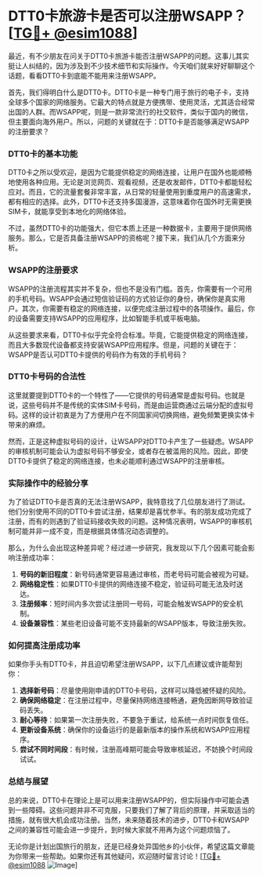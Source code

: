 # DTT0卡旅游卡是否可以注册WSAPP？[[TG💪+ @esim1088](https://t.me/s/esim1088)]

最近，有不少朋友在问关于DTT0卡旅游卡能否注册WSAPP的问题。这事儿其实挺让人纠结的，因为涉及到不少技术细节和实际操作。今天咱们就来好好聊聊这个话题，看看DTT0卡到底能不能用来注册WSAPP。

首先，我们得明白什么是DTT0卡。DTT0卡是一种专门用于旅行的电子卡，支持全球多个国家的网络服务。它最大的特点就是方便携带、使用灵活，尤其适合经常出国的人群。而WSAPP呢，则是一款非常流行的社交软件，类似于国内的微信，但主要面向海外用户。所以，问题的关键就在于：DTT0卡是否能够满足WSAPP的注册要求？

### **DTT0卡的基本功能**

DTT0卡之所以受欢迎，是因为它能提供稳定的网络连接，让用户在国外也能顺畅地使用各种应用。无论是浏览网页、观看视频，还是收发邮件，DTT0卡都能轻松应对。而且，它的流量套餐非常丰富，从日常的轻量使用到重度用户的高速需求，都有相应的选择。此外，DTT0卡还支持多国漫游，这意味着你在国外时无需更换SIM卡，就能享受到本地化的网络体验。

不过，虽然DTT0卡的功能强大，但它本质上还是一种数据卡，主要用于提供网络服务。那么，它是否具备注册WSAPP的资格呢？接下来，我们从几个方面来分析。

### **WSAPP的注册要求**

WSAPP的注册流程其实并不复杂，但也不是没有门槛。首先，你需要有一个可用的手机号码。WSAPP会通过短信验证码的方式验证你的身份，确保你是真实用户。其次，你需要有稳定的网络连接，以便完成注册过程中的各项操作。最后，你的设备需要支持WSAPP的应用程序，比如智能手机或平板电脑。

从这些要求来看，DTT0卡似乎完全符合标准。毕竟，它能提供稳定的网络连接，而且大多数现代设备都支持安装WSAPP应用程序。但是，问题的关键在于：WSAPP是否认可DTT0卡提供的号码作为有效的手机号码？

### **DTT0卡号码的合法性**

这里就要提到DTT0卡的一个特性了——它提供的号码通常是虚拟号码。也就是说，这些号码并不是传统的实体SIM卡号码，而是由运营商通过云端分配的虚拟号码。这样的设计初衷是为了方便用户在不同国家间切换网络，避免频繁更换实体卡带来的麻烦。

然而，正是这种虚拟号码的设计，让WSAPP对DTT0卡产生了一些疑虑。WSAPP的审核机制可能会认为虚拟号码不够安全，或者存在被滥用的风险。因此，即使DTT0卡提供了稳定的网络连接，也未必能顺利通过WSAPP的注册审核。

### **实际操作中的经验分享**

为了验证DTT0卡是否真的无法注册WSAPP，我特意找了几位朋友进行了测试。他们分别使用不同的DTT0卡尝试注册，结果却是喜忧参半。有的朋友成功完成了注册，而有的则遇到了验证码接收失败的问题。这种情况表明，WSAPP的审核机制可能并非一成不变，而是根据具体情况动态调整的。

那么，为什么会出现这种差异呢？经过进一步研究，我发现以下几个因素可能会影响注册成功率：

1. **号码的新旧程度**：新号码通常更容易通过审核，而老号码可能会被视为可疑。
2. **网络稳定性**：如果DTT0卡提供的网络连接不稳定，验证码可能无法及时送达。
3. **注册频率**：短时间内多次尝试注册同一号码，可能会触发WSAPP的安全机制。
4. **设备兼容性**：某些老旧设备可能不支持最新的WSAPP版本，导致注册失败。

### **如何提高注册成功率**

如果你手头有DTT0卡，并且迫切希望注册WSAPP，以下几点建议或许能帮到你：

1. **选择新号码**：尽量使用刚申请的DTT0卡号码，这样可以降低被怀疑的风险。
2. **确保网络稳定**：在注册过程中，尽量保持网络连接畅通，避免因断网导致验证码丢失。
3. **耐心等待**：如果第一次注册失败，不要急于重试，给系统一点时间恢复信任。
4. **更新设备系统**：确保你的设备运行的是最新版本的操作系统和WSAPP应用程序。
5. **尝试不同时间段**：有时候，注册高峰期可能会导致审核延迟，不妨换个时间段试试。

### **总结与展望**

总的来说，DTT0卡在理论上是可以用来注册WSAPP的，但实际操作中可能会遇到一些障碍。这些问题并非不可克服，只要我们了解了背后的原理，并采取适当的措施，就有很大机会成功注册。当然，未来随着技术的进步，DTT0卡和WSAPP之间的兼容性可能会进一步提升，到时候大家就不用再为这个问题烦恼了。

无论你是计划出国旅行的朋友，还是已经身处异国他乡的小伙伴，希望这篇文章能为你带来一些帮助。如果你还有其他疑问，欢迎随时留言讨论！[[TG💪+ @esim1088](https://t.me/s/esim1088) ![Image](https://i.postimg.cc/4NQfJmqS/Snipaste-2025-05-13-00-14-12.png)]